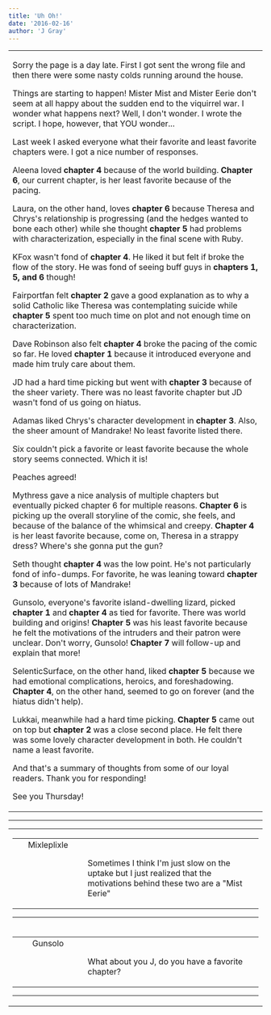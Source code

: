 ```yaml
---
title: 'Uh Oh!'
date: '2016-02-16'
author: 'J Gray'
---
```


<div>
<!-- Main content here -->
<table border="0" class="post"><tbody><tr><td>
   
   <div class="post_body">
       <p>Sorry the page is a day late. First I got sent the wrong file and then there were some nasty colds running around the house.</p><p>Things are starting to happen! Mister Mist and Mister Eerie don't seem at all happy about the sudden end to the viquirrel war. I wonder what happens next? Well, I don't wonder. I wrote the script. I hope, however, that YOU wonder...</p><p>Last week I asked everyone what their favorite and least favorite chapters were. I got a nice number of responses.</p><p>Aleena loved <strong>chapter 4</strong> because of the world building. <strong>Chapter 6</strong>, our current chapter, is her least favorite because of the pacing.</p><p>Laura, on the other hand, loves <strong>chapter 6</strong> because Theresa and Chrys's relationship is progressing (and the hedges wanted to bone each other) while she thought <strong>chapter 5</strong> had problems with characterization, especially in the final scene with Ruby.</p><p>KFox wasn't fond of <strong>chapter 4</strong>. He liked it but felt if broke the flow of the story. He was fond of seeing buff guys in <strong>chapters 1, 5, and 6</strong> though!</p><p>Fairportfan felt <strong>chapter 2</strong> gave a good explanation as to why a solid Catholic like Theresa was contemplating suicide while <strong>chapter 5</strong> spent too much time on plot and not enough time on characterization.</p><p>Dave Robinson also felt <strong>chapter 4</strong> broke the pacing of the comic so far. He loved <strong>chapter 1</strong> because it introduced everyone and made him truly care about them.</p><p>JD had a hard time picking but went with <strong>chapter 3</strong> because of the sheer variety. There was no least favorite chapter but JD wasn't fond of us going on hiatus.</p><p>Adamas liked Chrys's character development in <strong>chapter 3</strong>. Also, the sheer amount of Mandrake! No least favorite listed there.</p><p>Six couldn't pick a favorite or least favorite because the whole story seems connected. Which it is!</p><p>Peaches agreed!</p><p>Mythress gave a nice analysis of multiple chapters but eventually picked chapter 6 for multiple reasons. <strong>Chapter 6</strong> is picking up the overall storyline of the comic, she feels, and because of the balance of the whimsical and creepy. <strong>Chapter 4</strong> is her least favorite because, come on, Theresa in a strappy dress? Where's she gonna put the gun?</p><p>Seth thought <strong>chapter 4</strong> was the low point. He's not particularly fond of info-dumps. For favorite, he was leaning toward <strong>chapter 3</strong> because of lots of Mandrake!</p><p>Gunsolo, everyone's favorite island-dwelling lizard, picked <strong>chapter 1</strong> and <strong>chapter 4</strong> as tied for favorite. There was world building and origins! <strong>Chapter 5</strong> was his least favorite because he felt the motivations of the intruders and their patron were unclear. Don't worry, Gunsolo! <strong>Chapter 7</strong> will follow-up and explain that more!</p><p>SelenticSurface, on the other hand, liked <strong>chapter 5</strong> because we had emotional complications, heroics, and foreshadowing. <strong>Chapter 4</strong>, on the other hand, seemed to go on forever (and the hiatus didn't help).</p><p>Lukkai, meanwhile had a hard time picking. <strong>Chapter 5 </strong>came out on top but <strong>chapter 2</strong> was a close second place. He felt there was some lovely character development in both. He couldn't name a least favorite.</p><p>And that's a summary of thoughts from some of our loyal readers. Thank you for responding!</p><p>See you Thursday!</p>
   </div>
   </td></tr>
   </tbody></table><hr><table style="width:100%; border:0;" class="comment_table"><tbody><tr><td width="100%"><a name=""> </a><div style="width:100%;" class="comment"><table border="0" width="100%"><tbody><tr><td align="center" valign="top" width="125">
<span class="comment_title"><center>Mixleplixle<br></center><a name="2338">&nbsp;</a></span><br>
<center><img src="https://www.gravatar.com/avatar.php?gravatar_id=0a55edd3e2412d283c88881c95824f7c&amp;default=http%3A%2F%2Fmysteriesofthearcana.com%2Ftemplates%2Fmain%2Fimages%2Favatar.gif&amp;size=80&amp;rating=g" border="0" alt=""></center>
</td>
<td valign="top">


<p class="comment_text"> </p><p class="comment_text"><br> Sometimes I think I'm just slow on the uptake but I just realized that the motivations behind these two are a "Mist Eerie"</p>
 

</td></tr></tbody></table>
<hr></div></td></tr><tr><td width="100%"><a name=""> </a><div style="width:100%;" class="comment"><table border="0" width="100%"><tbody><tr><td align="center" valign="top" width="125">
<span class="comment_title"><center>Gunsolo<br></center><a name="2339">&nbsp;</a></span><br>
<center><img src="https://www.gravatar.com/avatar.php?gravatar_id=a94f16ab08c7abb74820e668722a5ffc&amp;default=http%3A%2F%2Fmysteriesofthearcana.com%2Ftemplates%2Fmain%2Fimages%2Favatar.gif&amp;size=80&amp;rating=g" border="0" alt=""></center>
</td>
<td valign="top">


<p class="comment_text"> </p><p class="comment_text"><br> What about you J, do you have a favorite chapter?<br></p>
 

</td></tr></tbody></table>
<hr></div></td></tr></tbody></table>
<!-- End main content -->
              </div>
